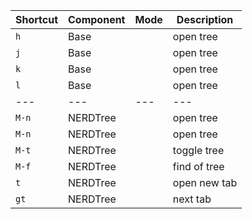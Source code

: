 


| Shortcut          | Component     | Mode      | Description                       |
|---                |---            |---        |---                                |
| `h`               | Base          |           | open tree                         |
| `j`               | Base          |           | open tree                         | 
| `k`               | Base          |           | open tree                         |
| `l`               | Base          |           | open tree                         |
|---                |---            |---        |---                                |
| `M-n`             | NERDTree      |           | open tree                         |
| `M-n`             | NERDTree      |           | open tree                         |
| `M-t`             | NERDTree      |           | toggle tree                       |
| `M-f`             | NERDTree      |           | find of tree                      |
| `t`               | NERDTree      |           | open new tab                      |
| `gt`              | NERDTree      |           | next tab                          |
